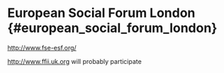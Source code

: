 # European Social Forum London {#european_social_forum_london}

<http://www.fse-esf.org/>

<http://www.ffii.uk.org> will probably participate

